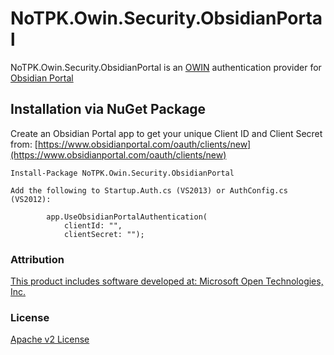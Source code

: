 # NoTPK.Owin.Security.ObsidianPortal
NoTPK.Owin.Security.ObsidianPortal is an [OWIN](http://owin.org/) authentication provider for [Obsidian Portal](http://www.obsidianportal.com)

## Installation via NuGet Package

Create an Obsidian Portal app to get your unique Client ID and Client Secret from: [https://www.obsidianportal.com/oauth/clients/new](https://www.obsidianportal.com/oauth/clients/new)

	Install-Package NoTPK.Owin.Security.ObsidianPortal

	Add the following to Startup.Auth.cs (VS2013) or AuthConfig.cs (VS2012):

            app.UseObsidianPortalAuthentication(
                clientId: "",
                clientSecret: "");


### Attribution

[This product includes software developed at: Microsoft Open Technologies, Inc.](https://github.com/johndpalm/Citrius.Owin.Security.Foursquare/blob/master/NOTICE.txt)

### License
[Apache v2 License](https://github.com/johndpalm/Citrius.Owin.Security.Foursquare/blob/master/LICENSE.txt)
